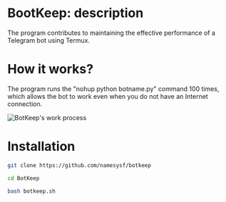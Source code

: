# BootKeep: description
The program contributes to maintaining the effective performance of a Telegram bot using Termux.


# How it works?
The program runs the "nohup python botname.py" command 100 times, which allows the bot to work even when you do not have an Internet connection.

![BotKeep's work process](/storage/emulated/0/myfolder/botkeep.jpg)


# Installation
```bash
git clone https://github.com/namesysf/botkeep
```
```bash
cd BotKeep
```
```bash
bash botkeep.sh
```
